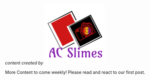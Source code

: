 *content created by* 
![alt test](/1747e88b-d457-4d77-9c31-a91b391e0e84_200x200.png)

More Content to come weekly! Please read and react to our first post.
